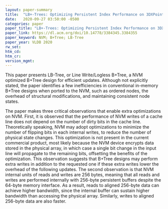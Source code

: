 ```yaml
---
layout: paper-summary
title:  "LB+-Trees: Optimizing Persistent Index Performance on 3DXPoint Memory"
date:   2020-09-27 03:50:00 -0500
categories: paper
paper_title: "LB+-Trees: Optimizing Persistent Index Performance on 3DXPoint Memory"
paper_link: https://dl.acm.org/doi/10.14778/3384345.3384355
paper_keyword: NVM; B+Tree; LB-Tree
paper_year: VLDB 2020
rw_set:
htm_cd:
htm_cr:
version_mgmt:
---
```


This paper presents LB-Tree, or Line Write/Logless B+Tree, a NVM optimized B+Tree design for efficient updates.
Although not explicitly stated, the paper identifies a few inefficiencies in conventional in-memory B+Tree designs
when ported to the NVM, such as ordered nodes, the overhead of structural modifications, and maintaining consistent
node states.

The paper makes three critical observations that enable extra optimizations on NVM. First, it is observed that the 
performance of NVM writes of a cache line does not depend on the number of dirty bits in the cache line. Theoretically
speaking, NVM may adopt optimizations to minimize the number of flipping bits in each internal writes, to reduce the 
number of physical state changes. This optimization is not present in the current commercial product, most likely because
the NVM device encrypts data stored in the physical array, in which case a single bit change in the input line will
propagate to the remaining bits, offsetting the benefits of the optimization. This observation suggests that B+Tree
designs may perform extra writes in addition to the requested one if these extra writes lower the overhead of the following
updates. 
The second observation is that NVM internal units of reads and writes are 256 bytes, meaning that all reads and writes
are performed internally with 256-byte persistent buffers despite the 64-byte memory interface. 
As a result, reads to aligned 256-byte data can achieve higher bandwidth, since the internal buffer can sustain higher
bandwidth than accessing the physical array. Similarly, writes to aligned 256-byte data are also faster.
